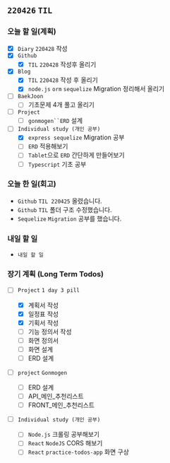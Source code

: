 ## `220426` `TIL`

### 오늘 할 일(계획)

- [x] `Diary` `220428` 작성
- [x] `Github`
  - [x] `TIL` `220428` 작성후 올리기
- [x] `Blog`
  - [x] `TIL` `220428` 작성 후 올리기
  - [x] `node.js` `orm` `sequelize` Migration 정리해서 올리기
- [ ] `BaekJoon`
  - [ ] 기초문제 4개 풀고 올리기
- [ ] `Project`
  - [ ] ` gonmogen``ERD ` 설계
- [ ] `Individual study (개인 공부)`
  - [x] `express sequelize` Migration 공부
  - [ ] `ERD` 적용해보기
  - [ ] `Tablet`으로 `ERD` 간단하게 만들어보기
  - [ ] `Typescript` 기초 공부

### 오늘 한 일(회고)

- `Github` `TIL 220425` 올렸습니다.
- `Github` `TIL` 폴더 구조 수정했습니다.
- `Sequelize` `Migration` 공부를 했습니다.

### 내일 할 일

- `내일 할 일`

### 장기 계획 (Long Term Todos)

- [ ] `Project` `1 day 3 pill`

  - [x] 계획서 작성
  - [x] 일정표 작성
  - [x] 기획서 작성
  - [ ] 기능 정의서 작성
  - [ ] 화면 정의서
  - [ ] 화면 설계
  - [ ] ERD 설계

- [ ] `project` `Gonmogen`

  - [ ] ERD 설계
  - [ ] API\_메인\_추천리스트
  - [ ] FRONT\_메인\_추천리스트

- [ ] `Individual study (개인 공부)`
  - [ ] `Node.js` 크롤링 공부해보기
  - [ ] `React` `NodeJS` CORS 해보기
  - [ ] `React` `practice-todos-app` 화면 구상
